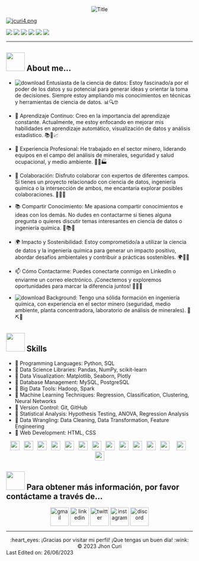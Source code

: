 <div align="center">
  <img src="https://readme-typing-svg.herokuapp.com?font=Architects+Daughter&color=%2338C2FF&size=50&center=true&vCenter=true&height=60&width=600&lines=Heyyy!+Soy+Jhon+Curi+🧪;💻📈+Data+Scientis!!!;Bienvenido+a+mi+perfirl!!" alt="Title"></img>
</div>

[![jcuri4.png](https://i.postimg.cc/Twwyfm5y/jcuri4.png)](https://postimg.cc/SXBQGnrq)

![](https://img.shields.io/github/stars/pandao/editor.md.svg) ![](https://img.shields.io/github/forks/pandao/editor.md.svg) ![](https://img.shields.io/github/tag/pandao/editor.md.svg) ![](https://img.shields.io/github/release/pandao/editor.md.svg) ![](https://img.shields.io/github/issues/pandao/editor.md.svg) ![](https://img.shields.io/bower/v/editor.md.svg)

---

## <img src="https://raw.githubusercontent.com/nixin72/nixin72/master/wave.gif" width="50px" height="50px"></img> About me...

- ![download](https://github.com/jhoncuria/jhoncuria/assets/106255552/5898d070-3c7c-41f7-9abb-c1f638a81961) Entusiasta de la ciencia de datos: Estoy fascinado/a por el poder de los datos y su potencial para generar ideas y orientar la toma de decisiones. Siempre estoy ampliando mis conocimientos en técnicas y herramientas de ciencia de datos. 📊🔍🤓

- 🌱 Aprendizaje Continuo: Creo en la importancia del aprendizaje constante. Actualmente, me estoy enfocando en mejorar mis habilidades en aprendizaje automático, visualización de datos y análisis estadístico. 📚🌱📈

- 💼 Experiencia Profesional: He trabajado en el sector minero, liderando equipos en el campo del análisis de minerales, seguridad y salud ocupacional, y medio ambiente. 💪🔬🏭

- 🤝 Colaboración: Disfruto colaborar con expertos de diferentes campos. Si tienes un proyecto relacionado con ciencia de datos, ingeniería química o la intersección de ambos, me encantaría explorar posibles colaboraciones. 👥💡🚀

- 📚 Compartir Conocimiento: Me apasiona compartir conocimientos e ideas con los demás. No dudes en contactarme si tienes alguna pregunta o quieres discutir temas interesantes en ciencia de datos o ingeniería química. 💬📚💡

- 🌍 Impacto y Sostenibilidad: Estoy comprometido/a a utilizar la ciencia de datos y la ingeniería química para generar un impacto positivo, abordar desafíos ambientales y contribuir a prácticas sostenibles. 🌍🌿💡

- 📫 Cómo Contactarme: Puedes conectarte conmigo en LinkedIn o enviarme un correo electrónico. ¡Conectemos y exploremos oportunidades para marcar la diferencia juntos! 📧🤝🌟

- ![download](https://github.com/jhoncuria/jhoncuria/assets/106255552/e4f9aeb2-f100-4402-b722-fa4fd8a39afb) Background: Tengo una sólida formación en ingeniería química, con experiencia en el sector minero (seguridad, medio ambiente, planta concentradora, laboratorio de análisis de minerales). 🚀⛏️🌿

## <img src="https://media2.giphy.com/media/QssGEmpkyEOhBCb7e1/giphy.gif?cid=ecf05e47a0n3gi1bfqntqmob8g9aid1oyj2wr3ds3mg700bl&rid=giphy.gif" width="50px" height="50px"> Skills

- 🔹 Programming Languages: Python, SQL
- 🔹 Data Science Libraries: Pandas, NumPy, scikit-learn
- 🔹 Data Visualization: Matplotlib, Seaborn, Plotly
- 🔹 Database Management: MySQL, PostgreSQL
- 🔹 Big Data Tools: Hadoop, Spark
- 🔹 Machine Learning Techniques: Regression, Classification, Clustering, Neural Networks
- 🔹 Version Control: Git, GitHub
- 🔹 Statistical Analysis: Hypothesis Testing, ANOVA, Regression Analysis
- 🔹 Data Wrangling: Data Cleaning, Data Transformation, Feature Engineering
- 🔹 Web Development: HTML, CSS

<p align="center">
  <img src="https://img.shields.io/badge/Python-3776AB?style=for-the-badge&logo=python&logoColor=white" height="25">
  &nbsp;
  <img src="https://img.shields.io/badge/SQL-003B57?style=for-the-badge&logo=sql&logoColor=white" height="25">
  &nbsp;
  <img src="https://img.shields.io/badge/Pandas-150458?style=for-the-badge&logo=pandas&logoColor=white" height="25">
  &nbsp;
  <img src="https://img.shields.io/badge/NumPy-013243?style=for-the-badge&logo=numpy&logoColor=white" height="25">
  &nbsp;
  <img src="https://img.shields.io/badge/scikit--learn-F7931E?style=for-the-badge&logo=scikit-learn&logoColor=white" height="25">
  &nbsp;
  <img src="https://img.shields.io/badge/Matplotlib-3776AB?style=for-the-badge&logo=python&logoColor=white" height="25">
  &nbsp;
  <img src="https://img.shields.io/badge/Seaborn-3776AB?style=for-the-badge&logo=python&logoColor=white" height="25">
  &nbsp;
  <img src="https://img.shields.io/badge/Plotly-3D9970?style=for-the-badge&logo=plotly&logoColor=white" height="25">
  &nbsp;
  <img src="https://img.shields.io/badge/MySQL-4479A1?style=for-the-badge&logo=mysql&logoColor=white" height="25">
  &nbsp;
  <img src="https://img.shields.io/badge/Regression-4285F4?style=for-the-badge&logo=google&logoColor=white" height="25">
  &nbsp;
 <img src="https://img.shields.io/badge/Git-F05032?style=for-the-badge&logo=git&logoColor=white" height="25">
  &nbsp;
  <img src="https://img.shields.io/badge/GitHub-181717?style=for-the-badge&logo=github&logoColor=white" height="25">
  &nbsp;
  &nbsp;
  <img src="https://img.shields.io/badge/FastAPI-009688?style=for-the-badge&logo=fastapi&logoColor=white" height="25">
  &nbsp;
  <img src="https://img.shields.io/badge/Render-000000?style=for-the-badge&logo=render&logoColor=white" height="25">
</p>

## <img src='https://raw.githubusercontent.com/ShahriarShafin/ShahriarShafin/main/Assets/handshake.gif' width="50px" height="50px"> Para obtener más información, por favor contáctame a través de...

<p align="center">
  <a href="ejcuri@gmail.com" target="blank"><img align="center"   src="https://sliceoflinux.files.wordpress.com/2009/07/gamil_01_png.png?w=166&h=166" alt="gmail" height="50" width="50" /></a> 
  <a href="www.linkedin.com/in/edgar-jhon-curi-araujo-a1908159/" target="blank"><img align="center" src="https://user-images.githubusercontent.com/88904952/234979284-68c11d7f-1acc-4f0c-ac78-044e1037d7b0.png" alt="linkedin" height="50" width="50" /></a>
  <a href="https://twitter.com/JhonCuri2" target="blank"><img align="center" src="https://user-images.githubusercontent.com/88904952/234980676-61bfb021-ecc8-48f7-88e6-34c1b06c4a58.png" alt="twitter" height="50" width="50" /></a> 
  <a href="https://www.instagram.com/jhoncuria" target="blank"><img align="center" src="https://user-images.githubusercontent.com/88904952/234981169-2dd1e58f-4b7e-468c-8213-034ba62156c3.png" alt="instagram" height="50" width="50" /></a>
  <a href="https://discord.gg/UjwKkJsXsf" target="blank"><img align="center" src="https://user-images.githubusercontent.com/88904952/234982627-019fd336-6248-453c-9b05-97c13fd1d207.png" alt="discord" height="50" width="50" /></a>
</p>

---

<div align="center">
  :heart_eyes: ¡Gracias por visitar mi perfil! ¡Que tengas un buen día! :wink: <br/>
  &copy; 2023 Jhon Curi
</div>
Last Edited on: 26/06/2023





